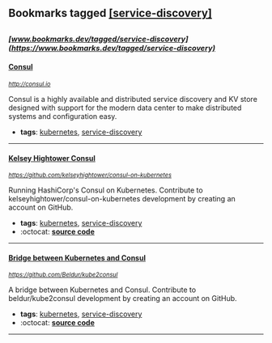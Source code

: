 ## Bookmarks tagged [[service-discovery]](https://www.bookmarks.dev/search?q=[service-discovery])

_<sup><sup>[www.bookmarks.dev/tagged/service-discovery](https://www.bookmarks.dev/tagged/service-discovery)</sup></sup>_
---
#### [Consul](http://consul.io)
_<sup>http://consul.io</sup>_

Consul is a highly available and distributed service discovery and KV store designed with support for the modern data center to make distributed systems and configuration easy.
* **tags**: [kubernetes](../tagged/kubernetes.md), [service-discovery](../tagged/service-discovery.md)
---
#### [Kelsey Hightower Consul](https://github.com/kelseyhightower/consul-on-kubernetes)
_<sup>https://github.com/kelseyhightower/consul-on-kubernetes</sup>_

Running HashiCorp's Consul on Kubernetes. Contribute to kelseyhightower/consul-on-kubernetes development by creating an account on GitHub.
* **tags**: [kubernetes](../tagged/kubernetes.md), [service-discovery](../tagged/service-discovery.md)
* :octocat: **[source code](https://github.com/kelseyhightower/consul-on-kubernetes)**
---
#### [Bridge between Kubernetes and Consul](https://github.com/Beldur/kube2consul)
_<sup>https://github.com/Beldur/kube2consul</sup>_

A bridge between Kubernetes and Consul. Contribute to beldur/kube2consul development by creating an account on GitHub.
* **tags**: [kubernetes](../tagged/kubernetes.md), [service-discovery](../tagged/service-discovery.md)
* :octocat: **[source code](https://github.com/Beldur/kube2consul)**
---
